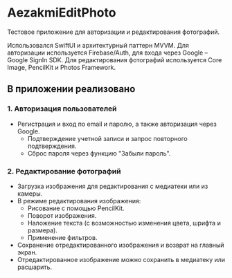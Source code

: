 # АezakmiEditPhoto

Тестовое приложение для авторизации и редактирования фотографий.

Использовался SwiftUI и архитектурный паттерн MVVM. Для авторизации используется Firebase/Auth, для входа через Google – Google SignIn SDK. Для редактирования фотографий используется Core Image, PencilKit и Photos Framework.

## В приложении реализовано

### 1. Авторизация пользователей
- Регистрация и вход по email и паролю, а также авторизация через Google.
    - Подтверждение учетной записи и запрос повторного подтверждения.
    - Сброс пароля через функцию "Забыли пароль".

### 2. Редактирование фотографий
- Загрузка изображения для редактирования с медиатеки или из камеры.
- В режиме редактирования изображения:
    - Рисование с помощью PencilKit.
    - Поворот изображения.
    - Наложение текста (с возможностью изменения цвета, шрифта и размера).
    - Применение фильтров.
- Сохранение отредактированного изображения и возврат на главный экран.
- Отредактированное изображение можно сохранить в медиатеку или расшарить.
